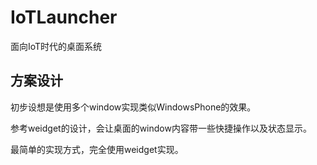 # IoTLauncher
面向IoT时代的桌面系统

## 方案设计

初步设想是使用多个window实现类似WindowsPhone的效果。

参考weidget的设计，会让桌面的window内容带一些快捷操作以及状态显示。



最简单的实现方式，完全使用weidget实现。
